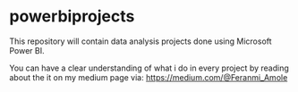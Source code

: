 # powerbiprojects
This repository will contain data analysis projects done using Microsoft Power BI.  

You can have a clear understanding of what i do in every project by reading about the it on my medium page via: https://medium.com/@Feranmi_Amole
